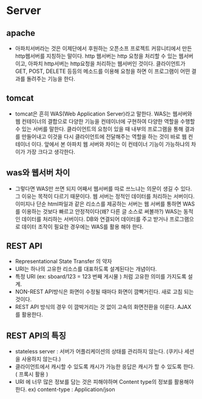 # Server

## apache

- 아파치서버라는 것은 이제단에서 후원하는 오픈소프 프로젝트 커뮤니티에서 만든 http웹서버를 지칭하는 말이다. http 웹서버는 http 요청을 처리할 수 있는 웹서버이고, 아파치 http서버는 http요청을 처리하는 웹서버인 것이다. 클라이언트가 GET, POST, DELETE 등등의 메소드를 이용해 요청을 하면 이 프로그램이 어떤 결과를 돌려주는 기능을 한다.

## tomcat

- tomcat은 흔히 WAS(Web Application Server)라고 말한다. WAS는 웹서버와 웹 컨테이너의 결합으로 다양한 기능을 컨테이너에 구현하여 다양한 역할을 수행할 수 있는 서버를 말한다. 클라이언트의 요청이 있을 때 내부의 프로그램을 통해 결과를 만들어내고 이것을 다시 클라이언트에 전달해주는 역할을 하는 것이 바로 웹 컨테이너 이다. 앞에서 본 아파치 웹 서버와 차이는 이 컨테이너 기능이 가능하냐의 차이가 가장 크다고 생각한다.

## was와 웹서버 차이

- 그렇다면 WAS만 쓰면 되지 어째서 웹서버를 따로 쓰느냐는 의문이 생길 수 있다. 그 이유는 목적이 다르기 때문이다. 웹 서버는 정적인 데이터를 처리하는 서버이다. 이미지나 단순 html파일과 같은 리소스를 제공하는 서버는 웹 서버를 통하면 WAS를 이용하는 것보다 빠르고 안정적이다(왜? 다른 글 소스로 써볼까?) WAS는 동적인 데이터를 처리하는 서버이다. DB와 연결되어 데이터를 주고 받거나 프로그램으로 데이터 조작이 필요한 경우에는 WAS를 활용 해야 한다.

## REST API

- Representational State Transfer 의 약자
- URI는 하나의 고유한 리소스를 대표하도록 설계된다는 개념이다.
- 특정 URI (ex: sboard/123 = 123 번째 게시물 ) 처럼 고유한 의미를 가지도록 설계.
- NON-REST API방식은 화면이 수정될 때마다 화면이 깜빡거린다. 새로 고침 되는 것이다.
- REST API 방식의 경우 이 깜박거리는 것 없이 고속의 화면전환을 이룬다. AJAX 를 활용한다.

## REST API의 특징

- stateless server : 서버가 어플리케이션의 상태를 관리하지 않는다. (쿠키나 세션을 사용하지 않는다.)
- 클라이언트에서 캐시할 수 있도록 캐시가 가능한 응답은 캐시가 할 수 있도록 한다. ( 프록시 활용 )
- URI 에 너무 많은 정보를 담는 것은 피해야하며 Content type의 정보를 활용해야한다. ex) content-type : Application/json
